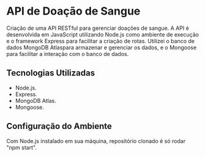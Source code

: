 # API de Doação de Sangue

 Criação de uma API RESTful para gerenciar doações de sangue. A API é desenvolvida em JavaScript utilizando Node.js como ambiente de execução e o framework Express para facilitar a criação de rotas. Utilizei o banco de dados MongoDB Atlaspara armazenar e gerenciar os dados, e o Mongoose para facilitar a interação com o banco de dados.

## Tecnologias Utilizadas

- Node.js.
- Express.
- MongoDB Atlas.
- Mongoose.

## Configuração do Ambiente

Com Node.js instalado em sua máquina, repositório clonado é só rodar "npm start".

